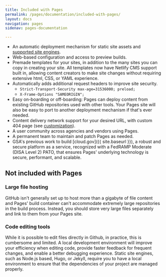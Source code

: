 ```yaml
---
title: Included with Pages
permalink: /pages/documentation/included-with-pages/
layout: docs
navigation: pages
sidenav: pages-documentation

---
```


* An automatic deployment mechanism for static site assets and [supported site engines]({{site.baseurl}}/pages/documentation/supported-site-engines).
* Web-based configuration and access to preview builds.
* Premade templates for your sites, in addition to the many sites you can copy in creating your site. All templates now have Netlify CMS support built in, allowing content creators to make site changes without requiring extensive html, CSS, or YAML experience.
* Automatically adds additional request headers to improve site security.
  * `Strict-Transport-Security max-age=31536000; preload;`
  * `X-Frame-Options "SAMEORIGIN";`
* Easy on-boarding or off-boarding: Pages can deploy content from existing GitHub repositories used with other tools. Your Pages site will also be easy to port to another deployment mechanism if that's ever needed.
* Content delivery network support for your desired URL, with custom 404 page (see [customization]({{site.baseurl}}/pages/documentation/customization/)).
* A user community across agencies and vendors using Pages.
* A permanent team to maintain and patch Pages as needed.
* GSA's previous work to build [cloud.gov]({{ site.baseurl }}), a robust and secure platform as a service, recognized with a FedRAMP Moderate (DISA Level 2) PATO, that ensures Pages' underlying technology is secure, performant, and scalable.

## Not included with Pages

### Large file hosting
GitHub isn't generally set up to host more than a gigabyte of file content and Pages' build container can't accommodate extremely large repositories in the build process. Instead, you should store very large files separately and link to them from your Pages site.

### Code editing tools
While it is possible to edit files directly in Github, in practice, this is cumbersome and limited. A local development environment will improve your efficiency when editing code, provide faster feedback for frequent changes, and enable a better debugging experience. Static site engines, such as Node.js based, Hugo, or Jekyll, require you to have a local environment to ensure that the dependencies of your project are managed properly.
